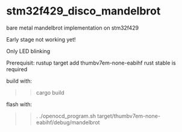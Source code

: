 # stm32f429_disco_mandelbrot
bare metal mandelbrot implementation on stm32f429

Early stage not working yet!

Only LED blinking 

Prerequisit:
 rustup target add  thumbv7em-none-eabihf
 rust stable is required 
 

build with:
>> cargo build

flash with:
>> . ./openocd_program.sh target/thumbv7em-none-eabihf/debug/mandelbrot
